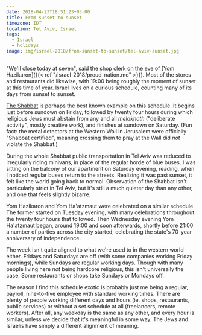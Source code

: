 ```yaml
---
date: 2018-04-23T18:51:23+03:00
title: From sunset to sunset
timezone: IDT
location: Tel Aviv, Israel
tags:
  - Israel
  - holidays
image: img/israel-2018/from-sunset-to-sunset/tel-aviv-sunset.jpg
---
```


"We'll close today at seven", said the shop clerk on the eve of [Yom Hazikaron]({{< ref "/israel-2018/proud-nation.md" >}}). Most of the stores and restaurants did likewise, with 19:00 being roughly the moment of sunset at this time of year. Israel lives on a curious schedule, counting many of its days from sunset to sunset.

<!--more-->

[The Shabbat](https://en.wikipedia.org/wiki/Shabbat) is perhaps the best known example on this schedule. It begins just before sundown on Friday, followed by twenty four hours during which religious Jews must abstain from any and all *melakhoth* ("deliberate activity", mostly creative work), and finishes at sundown on Saturday. (Fun fact: the metal detectors at the Western Wall in Jerusalem were officially "Shabbat certified", meaning crossing them to pray at the Wall did *not* violate the Shabbat.)

During the whole Shabbat public transportation in Tel Aviv was reduced to irregularly riding minivans, in place of the regular horde of blue buses. I was sitting on the balcony of our apartment on Saturday evening, reading, when I noticed regular buses return to the streets. Realizing it was past sunset, it felt like the world going back to normal. Observation of the Shabbat isn't particularly strict in Tel Aviv, but it's still a much quieter day than any other, and one that feels slightly bizarre.

Yom Hazikaron and Yom Ha'atzmaut were celebrated on a similar schedule. The former started on Tuesday evening, with many celebrations throughout the twenty four hours that followed. Then Wednesday evening Yom Ha'atzmaut began, around 19:00 and soon afterwards, shortly before 21:00 a number of parties across the city started, celebrating the state's 70-year anniversary of independence.

The week isn't quite aligned to what we're used to in the western world either. Fridays and Saturdays are off (with some companies working Friday mornings), while Sundays are regular working days. Though with many people living here *not* being hardcore religious, this isn't universally the case. Some restaurants or shops take Sundays or Mondays off.

The reason I find this schedule exotic is probably just me being a regular, payroll, nine-to-five employee with standard working times. There are plenty of people working different days and hours (ie. shops, restaurants, public services) or without a set schedule at all (freelancers, remote workers). After all, any weekday is the same as any other, and every hour is similar, unless we decide that it's meaningful in some way. The Jews and Israelis have simply a different alignment of meaning.
